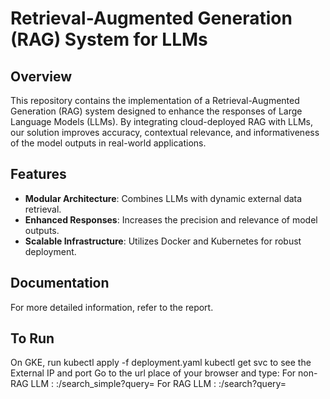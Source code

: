 # Retrieval-Augmented Generation (RAG) System for LLMs

## Overview
This repository contains the implementation of a Retrieval-Augmented Generation (RAG) system designed to enhance the responses of Large Language Models (LLMs). By integrating cloud-deployed RAG with LLMs, our solution improves accuracy, contextual relevance, and informativeness of the model outputs in real-world applications.

## Features
- **Modular Architecture**: Combines LLMs with dynamic external data retrieval.
- **Enhanced Responses**: Increases the precision and relevance of model outputs.
- **Scalable Infrastructure**: Utilizes Docker and Kubernetes for robust deployment.

## Documentation
For more detailed information, refer to the report.

## To Run
On GKE, run 
kubectl apply -f deployment.yaml
kubectl get svc to see the External IP and port
Go to the url place of your browser and type:
For non-RAG LLM : <External IP>:<Port>/search_simple?query=<query>
For RAG LLM : <External IP>:<Port>/search?query=<query>


